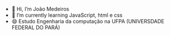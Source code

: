 - 👋 Hi, I’m João Medeiros
- 🌱 I’m currently learning JavaScript, html e css
- 😄 Estudo Engenharia da computação na UFPA (UNIVERSDADE FEDERAL DO PARÁ)


<!---
Medeiros20/Medeiros20 is a ✨ special ✨ repository because its `README.md` (this file) appears on your GitHub profile.
You can click the Preview link to take a look at your changes.
--->
